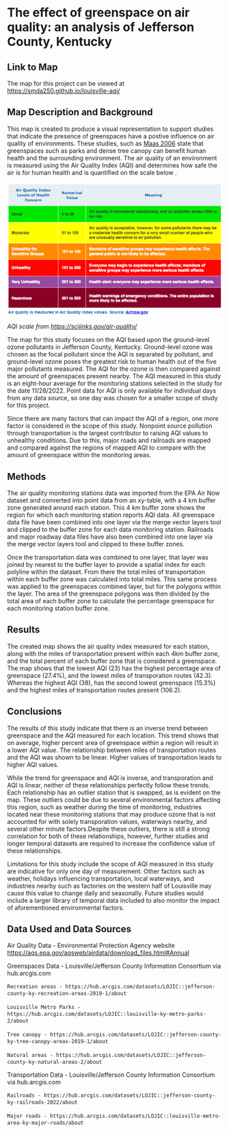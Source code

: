 # The effect of greenspace on air quality: an analysis of Jefferson County, Kentucky

## Link to Map

The map for this project can be viewed at https://smda250.github.io/louisville-aqi/


## Map Description and Background

This map is created to produce a visual representation to support studies that indicate the presence of greenspaces have a postive influence on air quality of environments.
These studies, such as [Maas 2006](https://jech.bmj.com/content/60/7/587) state that greenspaces such as parks and dense tree canopy can benefit human health and the surrounding environment. The air quality of an environment is measured using the Air Quality Index (AQI) and determines how safe the air is for human health and is quantified on the scale below .

![AQI](AQI.png)

*AQI scale from https://scijinks.gov/air-quality/*

The map for this study focuses on the AQI based upon the ground-level ozone pollutants in Jefferson County, Kentucky. Ground-level ozone was chosen as the focal pollutant since the AQI is separated by pollutant, and ground-level ozone poses the greatest risk to human health out of the five major pollutants measured. The AQI for the ozone is then compared against the amount of greenspaces present nearby. The AQI measured in this study is an eight-hour average for the monitoring stations selected in the study for the date 11/28/2022. Point data for AQI is only available for individual days from any data source, so one day was chosen for a smaller scope of study for this project. 

Since there are many factors that can impact the AQI of a region, one more factor is considered in the scope of this study. Nonpoint source pollution through transportation is the largest contributor to raising AQI values to unhealthy conditions. Due to this, major roads and railroads are mapped and compared against the regions of mapped AQI to compare with the amount of greenspace within the monitoring areas.

## Methods

The air quality monitoring stations data was imported from the EPA Air Now dataset and converted into point data from an xy-table, with a 4 km buffer zone generated around each station. 
This 4 km buffer zone shows the region for which each monitoring station reports AQI data. 
All greenspace data file have been combined into one layer via the merge vector layers tool and clipped to the buffer zone for each data monitoring station. Railroads and major roadway data files have also been combined into one layer via the merge vector layers tool and clipped to these buffer zones. 
		
Once the transportation data was combined to one layer, that layer was joined by nearest to the buffer layer to provide a spatial index for each polyline within the dataset. 
From there the total miles of transportation within each buffer zone was calculated into total miles. This same process was applied to the greenspaces combined layer, but for the polygons within the layer. 
The area of the greenspace polygons was then divided by the total area of each buffer zone to calculate the percentage greenspace for each monitoring station buffer zone. 

## Results

The created map shows the air quality index measured for each station, along with the miles of transportation present within each 4km buffer zone, and the total percent of 
each buffer zone that is considered a greenspace. The map shows that the lowest AQI (23) has the highest percentage area of greenspace (27.4%), and the lowest miles of transporation routes (42.3). Whereas the highest AQI (38), has the second lowest greenspace (15.3%) and the highest miles of transportation routes present (106.2).

## Conclusions

The results of this study indicate that there is an inverse trend between greenspace and the AQI measured for each location. This trend shows that on average, higher percent
area of greenspace within a region will result in a lower AQI value. The relationship between miles of transportation routes and the AQI was shown to be linear. Higher values of transportation leads to higher AQI values. 

While the trend for greenspace and AQI is inverse, and transporation and AQI is linear, neither of these relationships perfectly follow these trends. Each relationship has an outlier
station that is swapped, as is evident on the map. These outliers could be due to several environmental factors affecting this region, such as weather during the time of monitoring,
industries located near these monitoring stations that may produce ozone that is not accounted for with solely transporation values, waterways nearby, and several other minute factors.Despite these outliers, there is still a strong correlation for both of these relationships, however, further studies and longer temporal datasets are required to increase the confidence value of these relationships.

Limitations for this study include the scope of AQI measured in this study are indicative for only one day of measurement. Other factors such as weather, holidays influencing transportation, local waterways, and industries nearby such as factories on the western half of Louisville may cause this value to change daily and seasonally. Future studies would include a larger library of temporal data included to also monitor the impact of aforementioned environmental factors. 

## Data Used and Data Sources

Air Quality Data - Environmental Protection Agency website https://aqs.epa.gov/aqsweb/airdata/download_files.html#Annual

Greenspaces Data - Louisville/Jefferson County Information Consortium via hub.arcgis.com 

    Recreation areas - https://hub.arcgis.com/datasets/LOJIC::jefferson-county-ky-recreation-areas-2019-1/about

    Louisville Metro Parks - https://hub.arcgis.com/datasets/LOJIC::louisville-ky-metro-parks-2/about

    Tree canopy - https://hub.arcgis.com/datasets/LOJIC::jefferson-county-ky-tree-canopy-areas-2019-1/about

    Natural areas - https://hub.arcgis.com/datasets/LOJIC::jefferson-county-ky-natural-areas-2/about

Transportation Data - Louisville/Jefferson County Information Consortium via hub.arcgis.com

    Railroads - https://hub.arcgis.com/datasets/LOJIC::jefferson-county-ky-railroads-2022/about

    Major roads - https://hub.arcgis.com/datasets/LOJIC::louisville-metro-area-ky-major-roads/about